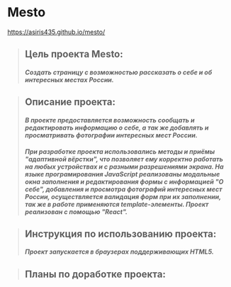 # __Mesto__
https://asiris435.github.io/mesto/
>## Цель проекта Mesto: 
>#### _Создать страницу с возможностью рассказать о себе и об интересных местах России._   

>## Описание проекта:
>#### _В проекте предоставляется возможность сообщать и редактировать информацию о себе, а так же добавлять и просматривать фотографии интересных мест России._
>#### _При разработке проекта использовались методы и приёмы "адаптивной вёрстки", что позволяет ему корректно работать на любых устройствах и с разными разрешениями экрана. На языке програмирования JavaScript реализованы модальные окна заполнения и редактирования формы с информацией "О себе", добавления и просмотра фотографий интересных мест России, осуществляется валидация форм при их заполнении, так же в работе применяются template-элементы. Проект реализован с помощью "React"._


>## Инструкция по использованию проекта:
>#### _Проект запускается в браузерах поддерживающих HTML5._

>## Планы по доработке проекта:
>####

